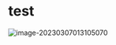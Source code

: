 # test

![image-20230307013105070](https://github.com/SevenOAO/img.git/img/image-20230307013105070.png)